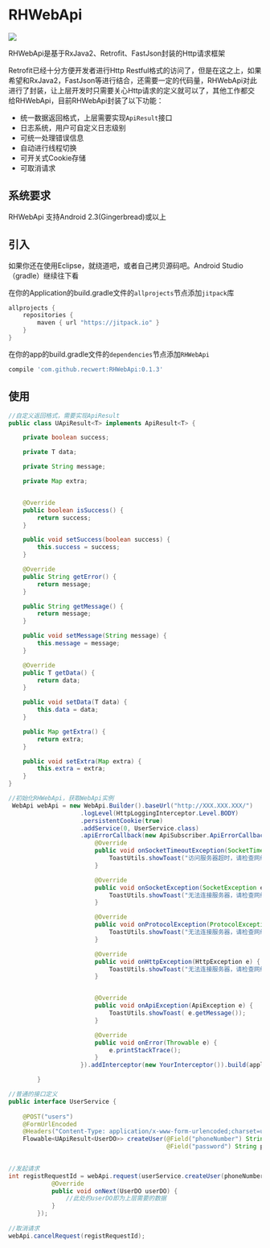 # RHWebApi

[![](https://jitpack.io/v/recwert/RHWebApi.svg)](https://jitpack.io/#recwert/RHWebApi)

RHWebApi是基于RxJava2、Retrofit、FastJson封装的Http请求框架

Retrofit已经十分方便开发者进行Http Restful格式的访问了，但是在这之上，如果希望和RxJava2，FastJson等进行结合，还需要一定的代码量，RHWebApi对此进行了封装，让上层开发时只需要关心Http请求的定义就可以了，其他工作都交给RHWebApi，目前RHWebApi封装了以下功能：

- 统一数据返回格式，上层需要实现`ApiResult`接口
- 日志系统，用户可自定义日志级别
- 可统一处理错误信息
- 自动进行线程切换
- 可开关式Cookie存储
- 可取消请求


## 系统要求

RHWebApi 支持Android 2.3(Gingerbread)或以上

## 引入

如果你还在使用Eclipse，就绕道吧，或者自己拷贝源码吧。Android Studio（gradle）继续往下看

在你的Application的build.gradle文件的`allprojects`节点添加`jitpack`库

```groovy
allprojects {
    repositories {
        maven { url "https://jitpack.io" }
    }
}

```
在你的app的build.gradle文件的`dependencies`节点添加`RHWebApi`

```groovy
compile 'com.github.recwert:RHWebApi:0.1.3'

```

## 使用

```java
//自定义返回格式，需要实现ApiResult
public class UApiResult<T> implements ApiResult<T> {

    private boolean success;

    private T data;

    private String message;

    private Map extra;


    @Override
    public boolean isSuccess() {
        return success;
    }

    public void setSuccess(boolean success) {
        this.success = success;
    }

    @Override
    public String getError() {
        return message;
    }

    public String getMessage() {
        return message;
    }

    public void setMessage(String message) {
        this.message = message;
    }

    @Override
    public T getData() {
        return data;
    }

    public void setData(T data) {
        this.data = data;
    }

    public Map getExtra() {
        return extra;
    }

    public void setExtra(Map extra) {
        this.extra = extra;
    }
}

```

```java
//初始化RHWebApi，获取WebApi实例
 WebApi webApi = new WebApi.Builder().baseUrl("http://XXX.XXX.XXX/")
                    .logLevel(HttpLoggingInterceptor.Level.BODY)
                    .persistentCookie(true)
                    .addService(0, UserService.class)
                    .apiErrorCallback(new ApiSubscriber.ApiErrorCallback() {
                        @Override
                        public void onSocketTimeoutException(SocketTimeoutException e) {
                            ToastUtils.showToast("访问服务器超时，请检查网络");
                        }

                        @Override
                        public void onSocketException(SocketException e) {
                            ToastUtils.showToast("无法连接服务器，请检查网络");
                        }

                        @Override
                        public void onProtocolException(ProtocolException e) {
                            ToastUtils.showToast("无法连接服务器，请检查网络");
                        }

                        @Override
                        public void onHttpException(HttpException e) {
                            ToastUtils.showToast("无法连接服务器，请检查网络");
                        }


                        @Override
                        public void onApiException(ApiException e) {
                            ToastUtils.showToast( e.getMessage());
                        }

                        @Override
                        public void onError(Throwable e) {
                            e.printStackTrace();
                        }
                    }).addInterceptor(new YourInterceptor()).build(application);

        }
```

```java
//普通的接口定义
public interface UserService {
 
    @POST("users")
    @FormUrlEncoded
    @Headers("Content-Type: application/x-www-form-urlencoded;charset=utf-8" )
    Flowable<UApiResult<UserDO>> createUser(@Field("phoneNumber") String phoneNumber, 
                                            @Field("password") String password);
                                            

```

```java
//发起请求
int registRequestId = webApi.request(userService.createUser(phoneNumber, password), new ApiSubscriber<UserDO>() {
            @Override
            public void onNext(UserDO userDO) {
                //此处的userDO即为上层需要的数据  
            }
        });
        
//取消请求   
webApi.cancelRequest(registRequestId);
        
```


